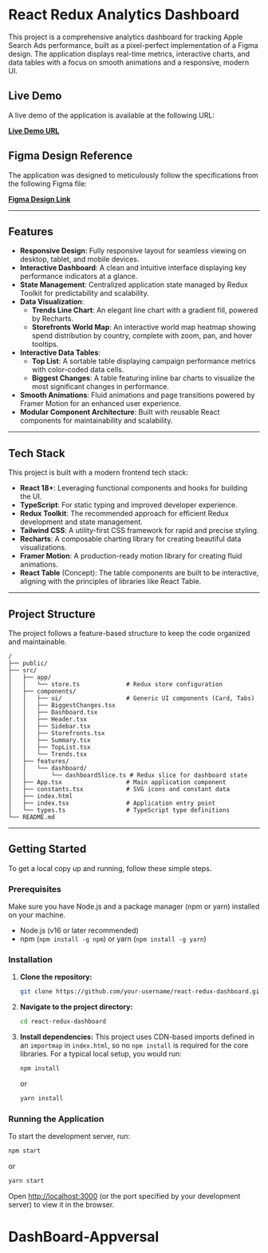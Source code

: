 # React Redux Analytics Dashboard

This project is a comprehensive analytics dashboard for tracking Apple Search Ads performance, built as a pixel-perfect implementation of a Figma design. The application displays real-time metrics, interactive charts, and data tables with a focus on smooth animations and a responsive, modern UI.

## Live Demo

A live demo of the application is available at the following URL:

[**Live Demo URL**](https://dashboard-appversal.netlify.app/)

## Figma Design Reference

The application was designed to meticulously follow the specifications from the following Figma file:

[**Figma Design Link**](https://www.figma.com/design/HdQf17TQGkKEmYL5hbjc4T/Task?node-id=0-1&t=n6CGxFcDKV4mbeKK-1)

---

## Features

-   **Responsive Design**: Fully responsive layout for seamless viewing on desktop, tablet, and mobile devices.
-   **Interactive Dashboard**: A clean and intuitive interface displaying key performance indicators at a glance.
-   **State Management**: Centralized application state managed by Redux Toolkit for predictability and scalability.
-   **Data Visualization**:
    -   **Trends Line Chart**: An elegant line chart with a gradient fill, powered by Recharts.
    -   **Storefronts World Map**: An interactive world map heatmap showing spend distribution by country, complete with zoom, pan, and hover tooltips.
-   **Interactive Data Tables**:
    -   **Top List**: A sortable table displaying campaign performance metrics with color-coded data cells.
    -   **Biggest Changes**: A table featuring inline bar charts to visualize the most significant changes in performance.
-   **Smooth Animations**: Fluid animations and page transitions powered by Framer Motion for an enhanced user experience.
-   **Modular Component Architecture**: Built with reusable React components for maintainability and scalability.

---

## Tech Stack

This project is built with a modern frontend tech stack:

-   **React 18+**: Leveraging functional components and hooks for building the UI.
-   **TypeScript**: For static typing and improved developer experience.
-   **Redux Toolkit**: The recommended approach for efficient Redux development and state management.
-   **Tailwind CSS**: A utility-first CSS framework for rapid and precise styling.
-   **Recharts**: A composable charting library for creating beautiful data visualizations.
-   **Framer Motion**: A production-ready motion library for creating fluid animations.
-   **React Table** (Concept): The table components are built to be interactive, aligning with the principles of libraries like React Table.

---

## Project Structure

The project follows a feature-based structure to keep the code organized and maintainable.

```
/
├── public/
├── src/
│   ├── app/
│   │   └── store.ts             # Redux store configuration
│   ├── components/
│   │   ├── ui/                  # Generic UI components (Card, Tabs)
│   │   ├── BiggestChanges.tsx
│   │   ├── Dashboard.tsx
│   │   ├── Header.tsx
│   │   ├── Sidebar.tsx
│   │   ├── Storefronts.tsx
│   │   ├── Summary.tsx
│   │   ├── TopList.tsx
│   │   └── Trends.tsx
│   ├── features/
│   │   └── dashboard/
│   │       └── dashboardSlice.ts # Redux slice for dashboard state
│   ├── App.tsx                  # Main application component
│   ├── constants.tsx            # SVG icons and constant data
│   ├── index.html
│   ├── index.tsx                # Application entry point
│   └── types.ts                 # TypeScript type definitions
└── README.md
```

---

## Getting Started

To get a local copy up and running, follow these simple steps.

### Prerequisites

Make sure you have Node.js and a package manager (npm or yarn) installed on your machine.

-   Node.js (v16 or later recommended)
-   npm (`npm install -g npm`) or yarn (`npm install -g yarn`)

### Installation

1.  **Clone the repository:**
    ```sh
    git clone https://github.com/your-username/react-redux-dashboard.git
    ```
2.  **Navigate to the project directory:**
    ```sh
    cd react-redux-dashboard
    ```
3.  **Install dependencies:**
    This project uses CDN-based imports defined in an `importmap` in `index.html`, so no `npm install` is required for the core libraries. For a typical local setup, you would run:
    ```sh
    npm install
    ```
    or
    ```sh
    yarn install
    ```

### Running the Application

To start the development server, run:

```sh
npm start
```

or

```sh
yarn start
```

Open [http://localhost:3000](http://localhost:3000) (or the port specified by your development server) to view it in the browser.
# DashBoard-Appversal
